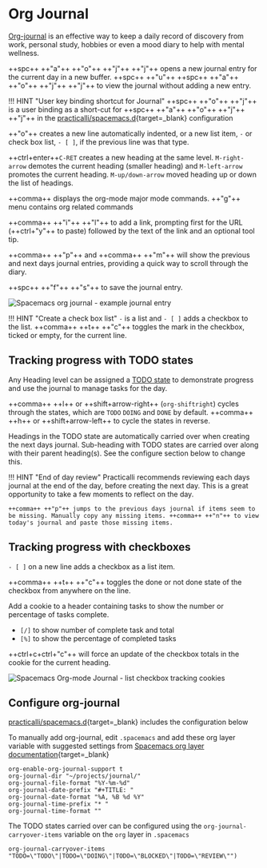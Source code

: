 # Org Journal

[Org-journal](https://develop.spacemacs.org/layers/+emacs/org/README.html#org-journal-support) is an effective way to keep a daily record of discovery from work, personal study, hobbies or even a mood diary to help with mental wellness.

++spc++  ++"a"++ ++"o"++ ++"j"++ ++"j"++ opens a new journal entry for the current day in a new buffer. ++spc++ ++"u"++ ++spc++ ++"a"++ ++"o"++ ++"j"++ ++"j"++ to view the journal without adding a new entry.

!!! HINT "User key binding shortcut for Journal"
    ++spc++ ++"o"++ ++"j"++ is a user binding as a short-cut for ++spc++  ++"a"++ ++"o"++ ++"j"++ ++"j"++ in the [practicalli/spacemacs.d](https://github.com/practicalli/spacemacs.d){target=_blank} configuration

++"o"++ creates a new line automatically indented, or a new list item, `-` or check box list, `- [ ]`, if the previous line was that type.

++ctrl+enter++`C-RET` creates a new heading at the same level.  `M-right-arrow` demotes the current heading (smaller heading) and `M-left-arrow` promotes the current heading. `M-up/down-arrow` moved heading up or down the list of headings.

++comma++ displays the org-mode major mode commands. ++"g"++ menu contains org related commands

++comma++ ++"i"++ ++"l"++ to add a link, prompting first for the URL (++ctrl+"y"++ to paste) followed by the text of the link and an optional tool tip.

++comma++ ++"p"++ and ++comma++ ++"m"++ will show the previous and next days journal entries, providing a quick way to scroll through the diary.

++spc++ ++"f"++ ++"s"++ to save the journal entry.

![Spacemacs org journal - example journal entry](https://raw.githubusercontent.com/practicalli/graphic-design/live/editors/spacemacs/screenshots/spacemacs-org-journal-example-day-entry.png)

!!! HINT "Create a check box list"
    `-` is a list and `- [ ]` adds a checkbox to the list. ++comma++ ++t++ ++"c"++ toggles the mark in the checkbox, ticked or empty, for the current line.


## Tracking progress with TODO states

Any Heading level can be assigned a [TODO state](/org-mode/todo-states.md) to demonstrate progress and use the journal to manage tasks for the day.

++comma++ ++l++ or ++shift+arrow-right++ (`org-shiftright`) cycles through the states, which are `TODO` `DOING` and `DONE` by default.  ++comma++ ++h++ or ++shift+arrow-left++ to cycle the states in reverse.

Headings in the TODO state are automatically carried over when creating the next days journal.  Sub-heading with TODO states are carried over along with their parent heading(s).  See the configure section below to change this.

!!! HINT "End of day review"
    Practicalli recommends reviewing each days journal at the end of the day, before creating the next day.  This is a great opportunity to take a few moments to reflect on the day.

    ++comma++ ++"p"++ jumps to the previous days journal if items seem to be missing. Manually copy any missing items. ++comma++ ++"n"++ to view today's journal and paste those missing items.


## Tracking progress with checkboxes

`- [ ]` on a new line adds a checkbox as a list item.

++comma++ ++t++ ++"c"++ toggles the done or not done state of the checkbox from anywhere on the line.

Add a cookie to a header containing tasks to show the number or percentage of tasks complete.

* `[/]` to show number of complete task and total
* `[%]` to show the percentage of completed tasks

++ctrl+c+ctrl+"c"++ will force an update of the checkbox totals in the cookie for the current heading.

![Spacemacs Org-mode Journal - list checkbox tracking cookies](https://raw.githubusercontent.com/practicalli/graphic-design/live/editors/spacemacs/screenshots/spacemacs-org-mode-journal-list-checkbox-tracking-cookie.png)


## Configure org-journal

[practicalli/spacemacs.d](https://github.com/practicalli/spacemacs.d){target=_blank} includes the configuration below

To manually add org-journal, edit `.spacemacs` and add these org layer variable with suggested settings from [Spacemacs org layer documentation](https://develop.spacemacs.org/layers/+emacs/org/README.html#org-journal-support){target=_blank}

```elisp
org-enable-org-journal-support t
org-journal-dir "~/projects/journal/"
org-journal-file-format "%Y-%m-%d"
org-journal-date-prefix "#+TITLE: "
org-journal-date-format "%A, %B %d %Y"
org-journal-time-prefix "* "
org-journal-time-format ""
```

The TODO states carried over can be configured using the `org-journal-carryover-items` variable on the `org` layer in `.spacemacs`

```elisp
org-journal-carryover-items "TODO=\"TODO\"|TODO=\"DOING\"|TODO=\"BLOCKED\"|TODO=\"REVIEW\"")
```
